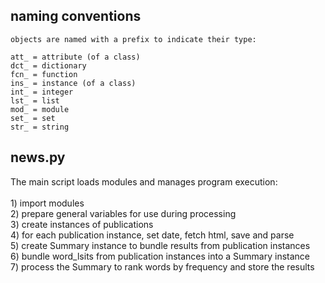 naming conventions
------------------

    objects are named with a prefix to indicate their type:

    att_ = attribute (of a class)
    dct_ = dictionary
    fcn_ = function
    ins_ = instance (of a class)
    int_ = integer
    lst_ = list
    mod_ = module
    set_ = set
    str_ = string

news.py
-------

The main script loads modules and manages program execution:<br />
<br />
    1) import modules<br />
    2) prepare general variables for use during processing<br />
    3) create instances of publications<br />
    4) for each publication instance, set date, fetch html, save and parse<br />
    5) create Summary instance to bundle results from publication instances<br />
    6) bundle word_lsits from publication instances into a Summary instance<br />
    7) process the Summary to rank words by frequency and store the results<br />
